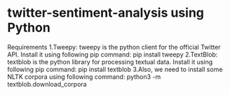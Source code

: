 # twitter-sentiment-analysis using Python

Requirements
1.Tweepy: tweepy is the python client for the official Twitter API.
  Install it using following pip command:
  pip install tweepy
2.TextBlob: textblob is the python library for processing textual data.
  Install it using following pip command:
  pip install textblob
3.Also, we need to install some NLTK corpora using following command:
  python3 -m textblob.download_corpora
